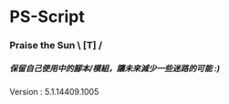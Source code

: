 # PS-Script
### Praise the Sun \ [T] /

##### 保留自己使用中的腳本/模組，讓未來減少一些迷路的可能 :)
Version          : 5.1.14409.1005

